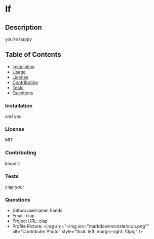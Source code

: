
# If
## Description
you're happy
## Table of Contents
* [Installation](#installation)
* [Usage](#usage)
* [License](#license)
* [Contributing](#contributing)
* [Tests](#tests)
* [Questions](#questions)
### Installation
and you
### License
MIT
### Contributing
know it
### Tests
clap your
### Questions
* Github username: hands
* Email: clap
* Project URL: clap
* Profile Picture: 
<img src="<img src="markdownmonstericon.png""
     alt="Contributer Photo"
     style="float: left; margin-right: 10px;" />
    